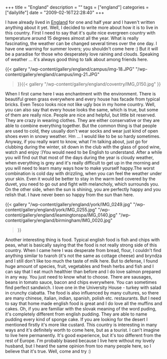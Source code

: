 +++
title = "England"
description = ""
tags = ["england"]
categories = ["dailylife"]
date = "2009-02-16T22:28:40"
+++

I have already lived in <a title="England"
href="http://www.ajka-andrej.com/gallery/england/">England</a> for one and half year and I haven't
written anything about it yet. Well, I decided to write more about how it is to live in this
country. First I need to say that it's quite nice evergreen country with temperature around 15 degrees almost
all the year. What is really fascinating, the weather can be changed several times over the one
day. I have one warning for summer lovers; you shouldn't come here :) But it will be a paradise for
those who desperately love raining and clouds. Speaking of weather ... it's always good thing to
talk about among friends here.

{{< gallery
    "/wp-content/gallery/england/campus/img-18.JPG"
    "/wp-content/gallery/england/campus/img-21.JPG"
>}}</a>{{< gallery
    "/wp-content/gallery/england/coventry/IMG_0150.jpg"
>}}

When I first came here I was enchantment with the environment. There is beautiful green grass
everywhere and every house has facade from typical bricks. Even Tesco looks nice not like ugly box
in my home country. Well, you can also say that every house looks the same, which is true, but some
of them are really nice. People are nice and helpful, but little bit reserved. They are crazy in
wearing clothes. They are either conservative or they are able to combine everything together. But
the common thing is that people are used to cold, they usually don't wear socks and wear just kind
of open shoes even in snowy weather. Hm ... I would like to be so hardy sometimes. Anyway, if you
really want to know, what I'm talking about, just go for clubbing during the winter, sit down in
the club with the glass of good wine, watch and enjoy :)You would need to be English to understand.
After a while you will find out that most of the days during the year is cloudy weather, when
everything is grey and it's really difficult to get up in the morning and you will need to learn
many ways how to make yourself happy.The worst combination is cold day with drizzling, when you can
feel the weather under your skin. Even it would be better to stay in the warm bed covered by the
duvet, you need to go out and fight with melancholy, which surrounds you. On the other side, when
the sun is shining, you are perfectly happy and you relish that. I have never been so happy from
the sun than here.

{{< gallery
    "/wp-content/gallery/england/york/IMG_0249.jpg"
    "/wp-content/gallery/england/york/IMG_0255.jpg"
    "/wp-content/gallery/england/leamingtonspa/IMG_0140.jpg"
    "/wp-content/gallery/england/birmingham/IMG_0020.jpg"
>}}

Another interesting thing is food. Typical english food is fish and chips with peas, what is
basically saying that the food is not really strong side of this country. When I came here I was
desperate from bread, flour, I couldn't find anything similar to tvaroh (it's not the same as
cottage cheese) and bryndza and I still don't like too much the taste of milk here. But to defense,
I found huge amount of species, fruit, vegetables and fresh herbs and fish and I can say that I eat
much healthier than before and I do love salmon prepared in any way. You just need to know what to
choose. There are sausages, beans in tomato sauce, bacon and chips everywhere. You can sometimes
find perfect sandwich. I love one in the University House - turkey with salad in crunchy ciabatta.
The food is also influenced by many cultures, so there are many chinese, italian, indian, spanish,
polish etc. restaurants. But I need to say that home made english food is great and I do love all
the muffins and cakes. Oh, if you are familiar with the slovak meaning of the word puding, it's
completely different from english pudding. They are able to name pudding every kind of sponge cake.
If you are looking for the desert I mentioned firstly it's more like custard. This country is
interesting in many ways and it's definitely worth to come here, but as a tourist. I can't imagine
to live here permanently. It's good experience, but it's too different from the rest of Europe. I'm
probably biased because I live here without my lovely husband, but I heard the same opinion from
too many people here, so I believe that it's true. Well, come and try :)
